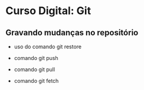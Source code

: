 # Curso Digital: Git

## Gravando mudanças no repositório

* uso do comando git restore 

* comando git push

* comando git pull

* comando git fetch
  
